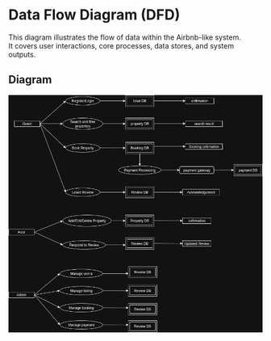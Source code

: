 # Data Flow Diagram (DFD)

This diagram illustrates the flow of data within the Airbnb-like system.  
It covers user interactions, core processes, data stores, and system outputs.

## Diagram
![Data Flow Diagram](./data_flow.png)
